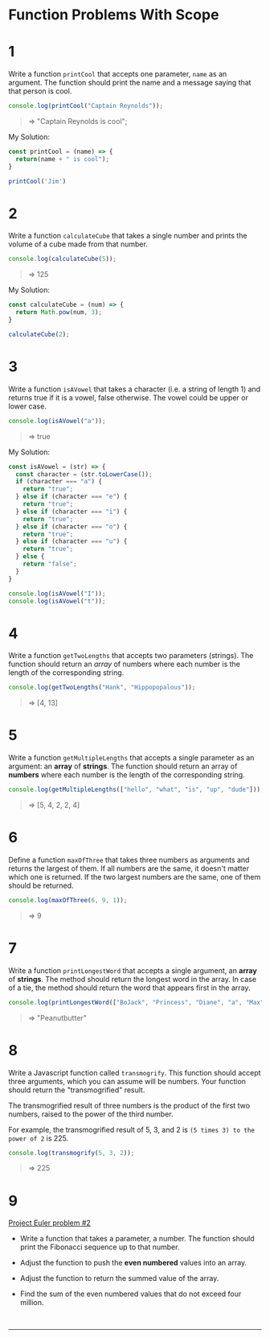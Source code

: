 # Function Problems With Scope


# 1 

Write a function `printCool` that accepts one parameter, `name` as an argument. The function should print the name and a message saying that that person is cool.

```javascript
console.log(printCool("Captain Reynolds"));
```

> => "Captain Reynolds is cool";

My Solution:

```javascript
const printCool = (name) => {
  return(name + " is cool");
} 

printCool('Jim')
```

# 2

Write a function `calculateCube` that takes a single number and prints the volume of a cube made from that number.

```javascript
console.log(calculateCube(5));
```

> => 125

My Solution: 

```javascript
const calculateCube = (num) => {
  return Math.pow(num, 3);
}

calculateCube(2);
```
# 3

Write a function `isAVowel` that takes a character (i.e. a string of length 1) and returns true if it is a vowel, false otherwise. The vowel could be upper or lower case.

```javascript
console.log(isAVowel("a"));
```

> => true

My Solution: 
```javascript
const isAVowel = (str) => {
  const character = (str.toLowerCase());
  if (character === "a") {
    return "true";
  } else if (character === "e") {
    return "true";
  } else if (character === "i") {
    return "true";
  } else if (character === "o") {
    return "true"; 
  } else if (character === "u") {
    return "true";
  } else {
    return "false";
  }
}

console.log(isAVowel("I"));
console.log(isAVowel("t"));
```
# 4

Write a function `getTwoLengths` that accepts two parameters (strings). The function should return an _array_ of numbers where each number is the length of the corresponding string.

```javascript
console.log(getTwoLengths("Hank", "Hippopopalous"));
```

> => [4, 13]


# 5 

Write a function `getMultipleLengths` that accepts a single parameter as an argument: an **array** of **strings**. The function should return an array of **numbers** where each number is the length of the corresponding string.


```javascript
console.log(getMultipleLengths(["hello", "what", "is", "up", "dude"]));
```

> => [5, 4, 2, 2, 4]


# 6

Define a function `maxOfThree` that takes three numbers as arguments and returns the largest of them. If all numbers are the same, it doesn't matter which one is returned. If the two largest numbers are the same, one of them should be returned.

```javascript
console.log(maxOfThree(6, 9, 1));
```

> => 9


# 7

Write a function `printLongestWord` that accepts a single argument, an **array** of **strings**. The method should return the longest word in the array. In case of a tie, the method should return the word that appears first in the array.

```javascript
console.log(printLongestWord(["BoJack", "Princess", "Diane", "a", "Max", "Peanutbutter", "big", "Todd"]));
```

> => "Peanutbutter"


# 8

Write a Javascript function called `transmogrify`. This function should accept three arguments, which you can assume will be numbers. Your function should return the "transmogrified" result.

The transmogrified result of three numbers is the product of the first two numbers, raised to the power of the third number.

For example, the transmogrified result of 5, 3, and 2 is `(5 times 3) to the
power of 2` is 225.

```javascript
console.log(transmogrify(5, 3, 2));
```

> => 225


# 9

[Project Euler problem #2](https://projecteuler.net/problem=2)

* Write a function that takes a parameter, a number. The function should print the Fibonacci sequence up to that number.

* Adjust the function to push the **even numbered** values into an array.

* Adjust the function to return the summed value of the array.

* Find the sum of the even numbered values that do not exceed four million.


<br>
<hr>
